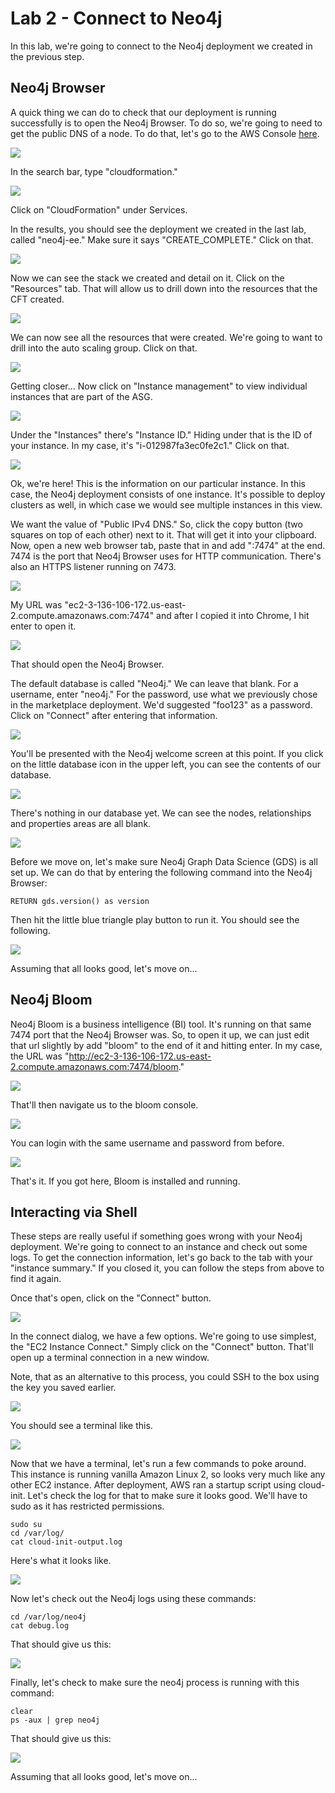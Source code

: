 # Lab 2 - Connect to Neo4j
In this lab, we're going to connect to the Neo4j deployment we created in the previous step.

## Neo4j Browser
A quick thing we can do to check that our deployment is running successfully is to open the Neo4j Browser.  To do so, we're going to need to get the public DNS of a node.  To do that, let's go to the AWS Console [here](https://console.aws.amazon.com/).

![](images/01-console.png)

In the search bar, type "cloudformation."

![](images/02-search.png)

Click on "CloudFormation" under Services.

In the results, you should see the deployment we created in the last lab, called "neo4j-ee."  Make sure it says "CREATE_COMPLETE."  Click on that.

![](images/03-stacks.png)

Now we can see the stack we created and detail on it.  Click on the "Resources" tab.  That will allow us to drill down into the resources that the CFT created.

![](images/04-stacks.png)

We can now see all the resources that were created.  We're going to want to drill into the auto scaling group.  Click on that.

![](images/05-resources.png)

Getting closer... Now click on "Instance management" to view individual instances that are part of the ASG.

![](images/06-asg.png)

Under the "Instances" there's "Instance ID."  Hiding under that is the ID of your instance.  In my case, it's "i-012987fa3ec0fe2c1."  Click on that.

![](images/07-instancemanagement.png)

Ok, we're here!  This is the information on our particular instance.  In this case, the Neo4j deployment consists of one instance.  It's possible to deploy clusters as well, in which case we would see multiple instances in this view.

We want the value of "Public IPv4 DNS."  So, click the copy button (two squares on top of each other) next to it.  That will get it into your clipboard.  Now, open a new web browser tab, paste that in and add ":7474" at the end.  7474 is the port that Neo4j Browser uses for HTTP communication.  There's also an HTTPS listener running on 7473.

![](images/08-instance.png)

My URL was "ec2-3-136-106-172.us-east-2.compute.amazonaws.com:7474" and after I copied it into Chrome, I hit enter to open it.

![](images/09-url.png)

That should open the Neo4j Browser.

The default database is called "Neo4j."  We can leave that blank.  For a username, enter "neo4j."  For the password, use what we previously chose in the marketplace deployment.  We'd suggested "foo123" as a password.  Click on "Connect" after entering that information.

![](images/10-neo4jbrowser.png)

You'll be presented with the Neo4j welcome screen at this point.  If you click on the little database icon in the upper left, you can see the contents of our database.

![](images/11-welcome.png)

There's nothing in our database yet.  We can see the nodes, relationships and properties areas are all blank.

![](images/12-contents.png)

Before we move on, let's make sure Neo4j Graph Data Science (GDS) is all set up.  We can do that by entering the following command into the Neo4j Browser:

    RETURN gds.version() as version

Then hit the little blue triangle play button to run it.  You should see the following.

![](images/13-gds.png)

Assuming that all looks good, let's move on...

## Neo4j Bloom
Neo4j Bloom is a business intelligence (BI) tool.  It's running on that same 7474 port that the Neo4j Browser was.  So, to open it up, we can just edit that url slightly by add "bloom" to the end of it and hitting enter.  In my case, the URL was "http://ec2-3-136-106-172.us-east-2.compute.amazonaws.com:7474/bloom."

![](images/14-bloomurl.png)

That'll then navigate us to the bloom console.

![](images/15-bloom.png)

You can login with the same username and password from before.

![](images/16-bloom.png)

That's it.  If you got here, Bloom is installed and running.

## Interacting via Shell
These steps are really useful if something goes wrong with your Neo4j deployment.  We're going to connect to an instance and check out some logs.  To get the connection information, let's go back to the tab with your "instance summary."  If you closed it, you can follow the steps from above to find it again.

Once that's open, click on the "Connect" button.

![](images/17-instancesummary.png)

In the connect dialog, we have a few options.  We're going to use simplest, the "EC2 Instance Connect."  Simply click on the "Connect" button.  That'll open up a terminal connection in a new window.

Note, that as an alternative to this process, you could SSH to the box using the key you saved earlier.

![](images/18-connect.png)

You should see a terminal like this.

![](images/19-terminal.png)

Now that we have a terminal, let's run a few commands to poke around.  This instance is running vanilla Amazon Linux 2, so looks very much like any other EC2 instance.  After deployment, AWS ran a startup script using cloud-init.  Let's check the log for that to make sure it looks good.  We'll have to sudo as it has restricted permissions.

    sudo su
    cd /var/log/
    cat cloud-init-output.log

Here's what it looks like.

![](images/20-cloudinit.png)

Now let's check out the Neo4j logs using these commands:

    cd /var/log/neo4j
    cat debug.log

That should give us this:

![](images/21-debug.png)

Finally, let's check to make sure the neo4j process is running with this command:

    clear
    ps -aux | grep neo4j

That should give us this:

![](images/22-process.png)

Assuming that all looks good, let's move on...
